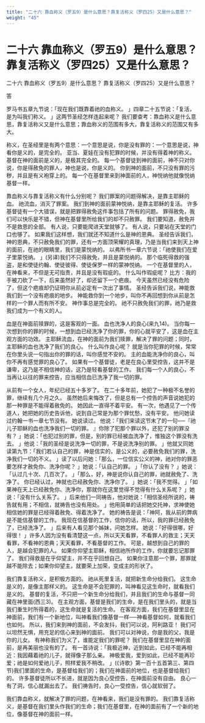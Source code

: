 ```yaml
---
title: "二十六 靠血称义（罗五9）是什么意思？靠复活称义（罗四25）又是什么意思？"
weight: "45"
---
```


# 二十六 靠血称义（罗五9）是什么意思？靠复活称义（罗四25）又是什么意思？

二十六 靠血称义（罗五9）是什么意思？
靠复活称义（罗四25）又是什么意思？

答

罗马书五章九节说：「现在我们既靠着祂的血称义。
」四章二十五节说：「复活，是为叫我们称义。
」这两节圣经怎样连起来呢？
我们要查考：靠血称义是什么意思，靠复活称义又是什么意思；靠血称义的范围有多大，靠复活称义的范围又有多大。

称义，在圣经里是有两个意思：一个意思是说，你是没有罪的：一个意思是说，神看你是义的，是完全的。
亚当、夏娃在没有犯罪的时候，并没有得着神的称义。
基督在神的面前是义的，是极其完全的。
每一个基督徒到神的面前，神不只对你说，你是得赦免的罪人，神也是说，你是义的。
你到神的面前，不只没有罪的污秽，并且是有义袍穿上的。
每一个在基督里来到神面前的人，神悦纳他就像悦纳基督一样。

靠血称义与靠复活称义有什么分别呢？
我们罪案的问题得解决，是靠主耶稣的血。
祂流血，消灭了罪案。
我们到神的面前蒙神悦纳，是靠主耶稣的复活。
许多基督徒有一个大错误，就是把罪得赦免这件事包括了所有的问题。
罪得赦免，我们可以快乐是不错，但神在基督里所给我们的却不只赦罪。
我们要知道，赦免并不是救恩的全部。
有人说，只要能爬进天堂就够了。
有人说，只要站在天堂的门口也够了。
如果我们这样想，我们就还不知道什么是神的恩典。
圣经告诉我们，神的恩典，不只赦免我们的罪，还有一方面顶荣耀的真理，乃是当我们来到天上神的面前，在祂的眼睛里，我们是蒙悦纳的。
以弗所书一章六节说：「祂使我们在爱子里蒙悦纳。
」(另译)我们不只得赦免，并且是蒙悦纳的。
那个临死得救的强盗，是和使徒约翰、使徒彼得、使徒保罗一样的蒙神悦纳。
一个在基督里的人，在神看来，不但是无可指责，并且是没有瑕疵的。
什么叫作瑕疵呢？
比方：我的手被刀砍了一下，后来虽然好了，却还留下一个疤痕。
今天虽然已经没有危险了，但这个疤痕却仍证明你从前必定有一次出了事情。
圣经告诉我们说，神能救我们到一个没有疤痕的地步。
神能救你到一个地步，叫你不再回想到你从前是怎样的一个罪人而有所不安。
神作事总是完全的。
祂不只赦免我们的罪，祂乃是救我们成为一个有义的人。

血是在神面前赎罪的，这是客观的一面。
血也洗净人的良心(来九14)。
当你每一次想到你的罪的时候，一想到血已经洗净了你的罪，你的心就平安了，这是血在主观方面的功效。
主耶稣流血，在神的面前为我们赎罪，解决了罪的问题；同时，主耶稣的血也洗净了我们的良心。
什么叫作良心呢？
就是当你犯罪的时候，常常在你里头说一句指出你的罪的话，叫你感觉不安的。
主的血能洗净你的良心，叫你不再有感觉罪的良心了。
如果有一个基督徒，老是在良心里受控告，这并不是谦卑，这乃是不相信神的话，这乃是轻看基督的工作。
我们每一个人的良心，不当再让以往的罪来控告，应当相信血已洗净了我一切的罪。

从前有一个女人，年纪已经五十多岁了。
在二十多年前，她犯了一种极不名誉的罪，继续有几个月之久。
虽然她后来悔改了，但是总有一个控告的声音说她犯的那一种罪是不能得着赦免的。
她因此一直得不着平安。
有一次，他遇见了一个传道人，她把她的历史告诉他，说到自己常是为那个罪忧愁，没有平安。
他问她读过约翰一书一章七节没有。
她说读过。
他说：「我们来读这节末了的一句──『祂儿子耶稣的血也洗净我们一切的罪。
』你除了犯那个罪以外，还犯了别的罪没有？
」她说：「也犯过别的罪，但是，别的罪已经被血洗净了，惟独这个罪没有洗去。
」他说：「我的圣经是说洗净一切的罪，不是说洗净别的罪。
」他就又同她读第九节：「我们若认自己的罪，神是信实的，是公义的，必要赦免我们的罪，洗净我们一切的不义。
」读了以后问她：「那么，一位信实公义的神，祂对你的罪恶要怎样才赦免你、洗净你呢？
」她说：「认自己的罪。
」「你认了没有？
」她说：「认过几十次、几百次了。
」「那么，好，神是说你认自己的罪，祂就赦免了、洗净了。
你已经认过，神就也已经赦免你、洗净你了。
」她说：「我不觉得。
」「如果神在天上已经赦免你、洗净你，那就你在这里觉得不觉得有什么关系呢？
」她说：「没有什么关系了。
」后来他们一同祷告，他对她说：「相信圣经所说的，祷告就有用；不相信，就祷告也没有用处。
」他用简单的话把她交托神，求神使她相信她的罪是已经得着赦免、得着洗净了。
她的祷告是说：「神阿，我从前的弊病是不能信基督的工作。
我现在信基督的工作，信你的话，所以，我的罪已经赦免了，已经洗净了。
」后来有人看见那个姊妹，问她怎样。
她说：「好得很哪，好得很！
」许多人因为没有看清楚这一点，所以天天看罪，不看罪人的救主；天天看罪，不看神的恩典；天天看罪，不看基督的工作。
可是，越想到自己的罪的人，是越会犯罪的人。
如果你仰望主耶稣，相信祂所作的工作，你就要忘记那罪了。
我们得救是在乎仰望主，并不在乎回想自己。
如果你注意那一个罪，那罪就越不能除去；如果你仰望主，就要荣上加荣，变成主的形状了。

我们靠复活称义，是积极方面的。
祂从死里复活，就把新生命分给我们。
这生命是义的，是像主那样义的。
这生命是不会犯罪的，叫神看见这生命时，就看我们是义的。
基督的复活，不只把一个新生命分给我们，并且我们的生命与基督一同藏在神里面(西三3)。
在主观方面，基督是我们的生命，是在我们里头的，就是当我们重生时所得着的，这生命就是复活的生命。
在客观方面，我们在基督里显在神面前，我们有一个新地位，叫神看我们像基督一样──神看基督如何，就看我们也如何。
所以，我们来到神的面前，不会发抖，我们可以说，阿利路亚！
我们可以坦然无惧，用充足的信心来到神的面前。
我们可以对神说，你是我的父，我是你的儿女。
有神称我们为义了，谁能定我们的罪呢？
我们在基督里显在神的面前，是再美丽也没有的了。
有一首诗说：「我极近神，近到如此，已经不能再相近：我因藉着祂的儿子，就得像子那么亲。
神极爱我，爱到如此，已经不能再珍爱；祂是如何爱祂儿子，照样爱我不稍改。
」(《诗歌》第一百十五首第三、第四节)我们里面的生命，是基督给我们的；我们在神面前的地位，也是基督给我们的。
许多基督徒所以不长进，就是因为良心受控告，在神面前没有自由。
良心一有了洞，信心就漏出去了。
我们祷告时，良心一受控告，信心就软弱了。

我们靠血称义，就解决了罪的问题，在神看来，我们是没有罪的。
我们靠复活称义，是基督在我们里头作我们的生命；我们在基督里，在神的面前有了一个新的地位，像基督在神的面前一样。
